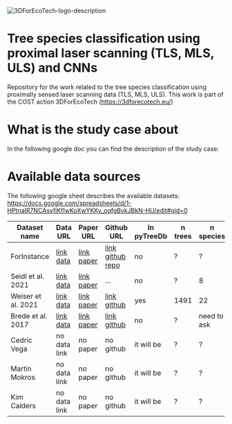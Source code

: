 
![3DForEcoTech-logo-description](https://user-images.githubusercontent.com/5663984/174446150-32e31872-2003-4af9-95d4-a1abfca0b744.png)

# Tree species classification using proximal laser scanning (TLS, MLS, ULS) and CNNs
Repository for the work related to the tree species classification using proximally sensed laser scanning data (TLS, MLS, ULS). This work is part of the COST action 3DForEcoTech (https://3dforecotech.eu/)

# What is the study case about
In the following google doc you can find the description of the study case:

# Available data sources
The following google sheet describes the available datasets:
https://docs.google.com/spreadsheets/d/1-HPtnaIR7NCAsvfiKfIwKoXwYKKy_oqfgBvkJBkN-HU/edit#gid=0


| Dataset name  | Data URL | Paper URL | Github URL | In pyTreeDb | n trees | n species | data type |
| ------------- | ------------- | ------------- | ------------- | ------------- | ------------- | ------------- | ------------- |
| ForInstance  | [link data](https://nibio-my.sharepoint.com/:f:/g/personal/stefano_puliti_nibio_no/EuBtG3q5teVAnPuaC7bB56YBkV5M5VWK4OhOzuWBd3I2oA?e=4Ebkwx) | [link paper](https://www.mdpi.com/2072-4292/7/8/9632) | [link github repo](https://github.com/stefp/treeSpecies_classify_LS) | no | ? | ? | ULS |
| Seidl et al. 2021  | [link data]([https://www.google.com](https://data.goettingen-research-online.de/dataset.xhtml?persistentId=doi:10.25625/FOHUJM)) |[link paper](https://www.frontiersin.org/articles/10.3389/fpls.2021.635440/full) | ... | no | ? | 8 | TLS |
| Weiser et al. 2021 | [link data](https://pytreedb.geog.uni-heidelberg.de) | [link paper](https://essd.copernicus.org/preprints/essd-2022-39/) | [link github](https://github.com/3dgeo-heidelberg/pytreedb) | yes | 1491 | 22 | ULS/TLS |
| Brede et al. 2017 | [link data](https://data.4tu.nl/articles/dataset/Speulderbos_Terrestrial_TLS_and_Unmanned_Aerial_Vehicle_Laser_Scanning_UAV-LS_2017/13061306) | [link paper](https://research.wur.nl/en/datasets/speulderbos-terrestrial-tls-and-unmanned-aerial-vehicle-laser-sca) | [link github]() | no | ? | need to ask | ULS/TLS |
| Cedric Vega | no data link | no paper | no github | it will be | ? | ? | TLS |
| Martin Mokros | no data link | no paper | no github | it will be | ? | ? | ? |
| Kim Calders | no data link | no paper | no github | it will be | ? | ? | ? |






